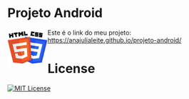 # Projeto Android

<img src="imagens/HTML-CSS.png" alt="HTML-CSS" align="left" width="90">

Este é o link do meu projeto: https://anajulialeite.github.io/projeto-android/

# License

[![MIT License](https://img.shields.io/badge/License-MIT-green.svg)](./LICENSE)